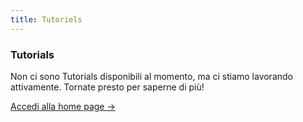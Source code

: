 ```yaml
---
title: Tutoriels
---
```


<div class="card">
  <h3>Tutorials</h3>
  <p>Non ci sono Tutorials disponibili al momento, ma ci stiamo lavorando attivamente. Tornate presto per saperne di più!</p>
  <a href="../" class="card-link">Accedi alla home page &rarr;</a>
</div>
